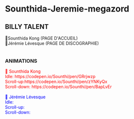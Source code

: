 # Sounthida-Jeremie-megazord

<h2>BILLY TALENT</h2>

🔴Sounthida Kong (PAGE D'ACCUEIL)
</br>
🔵Jérémie Lévesque (PAGE DE DISCOGRAPHIE)
</br>
</br>

  <h3><b>ANIMATIONS</b></h3>
  <span style="color:red">🔴 Sounthida Kong
    </br>
    Idle: https://codepen.io/Sounthi/pen/GRrjwzp
    </br>
    Scroll-up:https://codepen.io/Sounthi/pen/zYNKyQx
    </br>
    Scroll-down: https://codepen.io/Sounthi/pen/BapLvEr
  </span>
  </br>
   </br>
  <span style="color:blue">🔵 Jérémie Lévesque
    </br>
    Idle:
    </br>
    Scroll-up:
    </br>
    Scroll-down: 
  </span>
  
  
